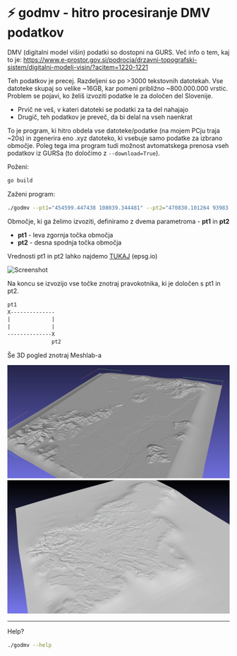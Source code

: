 # ⚡ godmv - hitro procesiranje DMV podatkov

DMV (digitalni model višin) podatki so dostopni na GURS. Več info o tem, kaj to je: https://www.e-prostor.gov.si/podrocja/drzavni-topografski-sistem/digitalni-modeli-visin/?acitem=1220-1221

Teh podatkov je precej. Razdeljeni so po >3000 tekstovnih datotekah. Vse datoteke skupaj so velike ~16GB, kar pomeni približno ~800.000.000 vrstic. Problem se pojavi, ko želiš izvoziti podatke le za določen del Slovenije.

- Prvič ne veš, v kateri datoteki se podatki za ta del nahajajo
- Drugič, teh podatkov je preveč, da bi delal na vseh naenkrat

To je program, ki hitro obdela vse datoteke/podatke (na mojem PCju traja ~20s) in zgenerira eno .xyz datoteko, ki vsebuje samo podatke za izbrano območje. Poleg tega ima program tudi možnost avtomatskega prenosa vseh podatkov iz GURSa (to določimo z `--download=True`).

Poženi:

```bash
go build
```

Zaženi program:

```bash
./godmv --pt1="454599.447438 108039.344481" --pt2="470830.101264 93983.086080" --download=true
```

Območje, ki ga želimo izvoziti, definiramo z dvema parametroma - **pt1** in **pt2**

- **pt1** - leva zgornja točka območja
- **pt2** - desna spodnja točka območja

Vrednosti pt1 in pt2 lahko najdemo [TUKAJ](https://epsg.io/map#srs=3794-15976&x=462018.511629&y=101705.292889&z=3&reproject=1&layer=streets) (epsg.io)

![Screenshot](/assets/tut_gif.gif)

Na koncu se izvozijo vse točke znotraj pravokotnika, ki je določen s pt1 in pt2.

```txt
pt1
X--------------
|             |
|             |
--------------X
              pt2
```

Še 3D pogled znotraj Meshlab-a

<img src="assets/3d.jpg" width="600">
<img src="assets/3d_map.png" width="600">

---

Help?

```bash
./godmv --help
```

